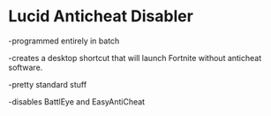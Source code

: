 # Lucid Anticheat Disabler


-programmed entirely in batch

-creates a desktop shortcut that will launch Fortnite without anticheat software.

-pretty standard stuff

-disables BattlEye and EasyAntiCheat
